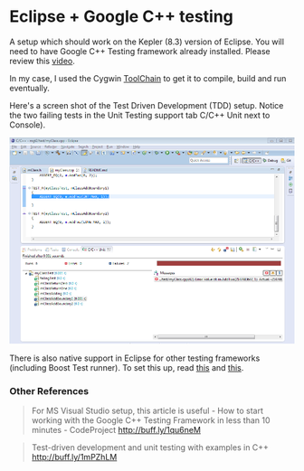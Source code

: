 Eclipse + Google C++ testing
=============

A setup which should work on the Kepler (8.3) version of Eclipse. 
You will need to have Google C++ Testing framework already installed. 
Please review this [video](https://www.youtube.com/watch?v=ukF3kUH1kxM).

In my case, I used the Cygwin [ToolChain](https://github.com/kgashok/mgt2/blob/master/ToolChain.PNG) to get it to compile, build and run eventually.

Here's a screen shot of the Test Driven Development (TDD) setup. Notice the two failing tests in the Unit Testing support tab C/C++ Unit next to Console).

![Image](https://github.com/kgashok/mgt2/blob/master/Eclipse%20Google%20TDD%20capture.PNG?raw=true)

There is also native support in Eclipse for other testing frameworks (including Boost Test runner). 
To set this up, read [this](http://feelings-erased.blogspot.in/2012/07/eclipse-juno-has-landed-with-unit.html) and [this](http://www.eclipse.org/forums/index.php/t/512946/).

### Other References ###
> For MS Visual Studio setup, this article is useful - How to start working with the Google C++ Testing Framework in less than 10 minutes - CodeProject http://buff.ly/1qu6neM

> Test-driven development and unit testing with examples in C++ http://buff.ly/1mPZhLM 


